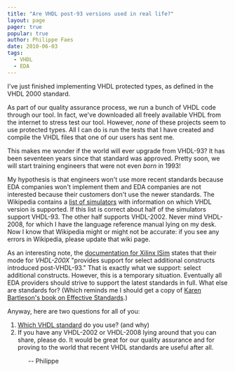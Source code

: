 ```yaml
---
title: "Are VHDL post-93 versions used in real life?"
layout: page 
pager: true
popular: true
author: Philippe Faes
date: 2010-06-03
tags: 
  - VHDL
  - EDA
---
```

I've just finished implementing VHDL protected types, as defined in the VHDL 2000 standard. 

As part of our quality assurance process, we run a bunch of VHDL code through our tool. In fact, we've downloaded all freely available VHDL from the internet to stress test our tool. However, <em>none</em> of these projects seem to use protected types. All I can do is run the tests that I have created and compile the VHDL files that one of our users has sent me.

This makes me wonder if the world will ever upgrade from VHDL-93? It has been seventeen years since that standard was approved. Pretty soon, we will start training engineers that were not even <em>born</em> in 1993!

My hypothesis is that engineers won't use more recent standards because EDA companies won't implement them and EDA companies are not interested because their customers don't use the newer standards. The Wikipedia contains a <a href="http://en.wikipedia.org/wiki/List_of_Verilog_simulators">list of simulators</a> with information on which VHDL version is supported. If this list is correct about half of the simulators support VHDL-93. The other half supports VHDL-2002. Never mind VHDL-2008, for which I have the language reference manual lying on my desk. Now I know that Wikipedia might or might not be accurate: if you see any errors in Wikipedia, please update that wiki page.

As an interesting note, the <a href="http://www.xilinx.com/support/documentation/sw_manuals/xilinx12_1/pn_db_npw_device_properties.htm">documentation for Xilinx ISim</a> states that their mode for <em>VHDL-200X</em> "provides support for select additional constructs introduced post-VHDL-93." That is exactly what we support: select additional constructs. However, this is a temporary situation. Eventually all EDA providers should strive to support the latest standards in full. What else are standards for? (Which reminds me I should get a copy of <a href="http://synopsysoc.org/thestandardsgame/2010/05/the-book-the-ten-commandments-for-effective-standards/">Karen Bartleson's book on Effective Standards</a>.)

Anyway, here are two questions for all of you: 
<ol>
<li><a href="http://twtpoll.com/r/xu8eg2">Which VHDL standard</a> do you use? (and why)
<li>If you have any VHDL-2002 or VHDL-2008 lying around that you can share, please do. It would be great for our quality assurance and for proving to the world that recent VHDL standards are useful after all.
<ol>

-- Philippe